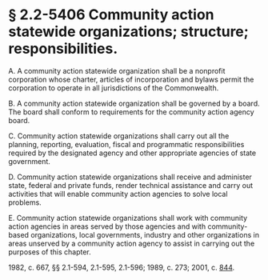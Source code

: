 # § 2.2-5406 Community action statewide organizations; structure; responsibilities.

<p>A. A community action statewide organization shall be a nonprofit corporation whose charter, articles of incorporation and bylaws permit the corporation to operate in all jurisdictions of the Commonwealth.</p><p>B. A community action statewide organization shall be governed by a board. The board shall conform to requirements for the community action agency board.</p><p>C. Community action statewide organizations shall carry out all the planning, reporting, evaluation, fiscal and programmatic responsibilities required by the designated agency and other appropriate agencies of state government.</p><p>D. Community action statewide organizations shall receive and administer state, federal and private funds, render technical assistance and carry out activities that will enable community action agencies to solve local problems.</p><p>E. Community action statewide organizations shall work with community action agencies in areas served by those agencies and with community-based organizations, local governments, industry and other organizations in areas unserved by a community action agency to assist in carrying out the purposes of this chapter.</p><p>1982, c. 667, §§ 2.1-594, 2.1-595, 2.1-596; 1989, c. 273; 2001, c. <a href='http://lis.virginia.gov/cgi-bin/legp604.exe?011+ful+CHAP0844'>844</a>.</p>